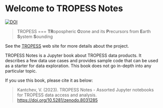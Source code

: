 # Welcome to TROPESS Notes

[![DOI](https://zenodo.org/badge/650417988.svg)](https://zenodo.org/badge/latestdoi/650417988)

> TROPESS === **TR**opospheric **O**zone and its **P**recursors from **E**arth **S**ystem **S**ounding

See the [TROPESS](https://tes.jpl.nasa.gov/tropess/) web site for more details about the project.

TROPESS Notes is a Jupyter book about TROPESS data products. It describes a few data use cases and provides sample code that can be used as a starter for data exploration. This book does not go in-depth into any particular topic.

If you use this book, please cite it as below:

> Kantchev, V. (2023). TROPESS Notes - Assorted Jupyter notebooks for TROPESS data access and analysis. https://doi.org/10.5281/zenodo.8031285


```{tableofcontents}
```
    